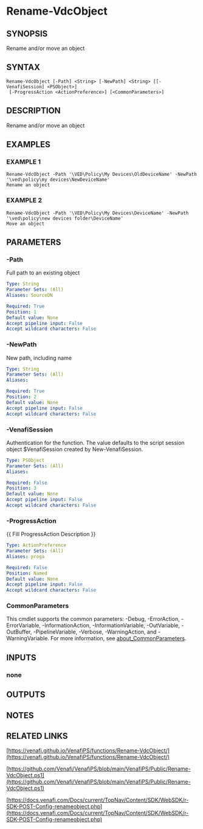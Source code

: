 # Rename-VdcObject

## SYNOPSIS
Rename and/or move an object

## SYNTAX

```
Rename-VdcObject [-Path] <String> [-NewPath] <String> [[-VenafiSession] <PSObject>]
 [-ProgressAction <ActionPreference>] [<CommonParameters>]
```

## DESCRIPTION
Rename and/or move an object

## EXAMPLES

### EXAMPLE 1
```
Rename-VdcObject -Path '\VED\Policy\My Devices\OldDeviceName' -NewPath '\ved\policy\my devices\NewDeviceName'
Rename an object
```

### EXAMPLE 2
```
Rename-VdcObject -Path '\VED\Policy\My Devices\DeviceName' -NewPath '\ved\policy\new devices folder\DeviceName'
Move an object
```

## PARAMETERS

### -Path
Full path to an existing object

```yaml
Type: String
Parameter Sets: (All)
Aliases: SourceDN

Required: True
Position: 1
Default value: None
Accept pipeline input: False
Accept wildcard characters: False
```

### -NewPath
New path, including name

```yaml
Type: String
Parameter Sets: (All)
Aliases:

Required: True
Position: 2
Default value: None
Accept pipeline input: False
Accept wildcard characters: False
```

### -VenafiSession
Authentication for the function.
The value defaults to the script session object $VenafiSession created by New-VenafiSession.

```yaml
Type: PSObject
Parameter Sets: (All)
Aliases:

Required: False
Position: 3
Default value: None
Accept pipeline input: False
Accept wildcard characters: False
```

### -ProgressAction
{{ Fill ProgressAction Description }}

```yaml
Type: ActionPreference
Parameter Sets: (All)
Aliases: proga

Required: False
Position: Named
Default value: None
Accept pipeline input: False
Accept wildcard characters: False
```

### CommonParameters
This cmdlet supports the common parameters: -Debug, -ErrorAction, -ErrorVariable, -InformationAction, -InformationVariable, -OutVariable, -OutBuffer, -PipelineVariable, -Verbose, -WarningAction, and -WarningVariable. For more information, see [about_CommonParameters](http://go.microsoft.com/fwlink/?LinkID=113216).

## INPUTS

### none
## OUTPUTS

## NOTES

## RELATED LINKS

[https://venafi.github.io/VenafiPS/functions/Rename-VdcObject/](https://venafi.github.io/VenafiPS/functions/Rename-VdcObject/)

[https://github.com/Venafi/VenafiPS/blob/main/VenafiPS/Public/Rename-VdcObject.ps1](https://github.com/Venafi/VenafiPS/blob/main/VenafiPS/Public/Rename-VdcObject.ps1)

[https://docs.venafi.com/Docs/current/TopNav/Content/SDK/WebSDK/r-SDK-POST-Config-renameobject.php](https://docs.venafi.com/Docs/current/TopNav/Content/SDK/WebSDK/r-SDK-POST-Config-renameobject.php)

